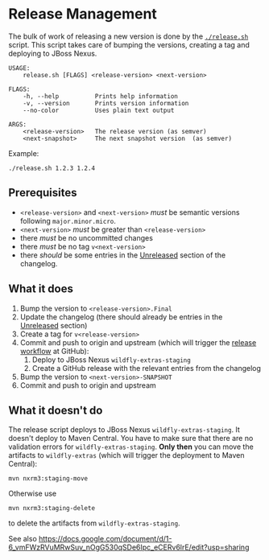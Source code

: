 # Release Management

The bulk of work of releasing a new version is done by the [`./release.sh`](release.sh) script. This script takes care of bumping the versions, creating a tag and deploying to JBoss Nexus.

```
USAGE:
    release.sh [FLAGS] <release-version> <next-version>

FLAGS:
    -h, --help          Prints help information
    -v, --version       Prints version information
    --no-color          Uses plain text output

ARGS:
    <release-version>   The release version (as semver)
    <next-snapshot>     The next snapshot version  (as semver)
```

Example:

```shell
./release.sh 1.2.3 1.2.4
```

## Prerequisites

- `<release-version>` and `<next-version>` _must_ be semantic versions following `major.minor.micro`. 
- `<next-version>` _must_ be greater than `<release-version>`
- there _must_ be no uncommitted changes
- there _must_ be no tag `v<next-version>`
- there _should_ be some entries in the [Unreleased](CHANGELOG.md#unreleased) section of the changelog. 

## What it does

1. Bump the version to `<release-version>.Final`
2. Update the changelog (there should already be entries in the [Unreleased](CHANGELOG.md#unreleased) section)
3. Create a tag for `v<release-version>`
4. Commit and push to origin and upstream (which will trigger the [release workflow](.github/workflows/release.yml) at GitHub):
   1. Deploy to JBoss Nexus `wildfly-extras-staging`
   2. Create a GitHub release with the relevant entries from the changelog
5. Bump the version to `<next-version>-SNAPSHOT`
6. Commit and push to origin and upstream

## What it doesn't do

The release script deploys to JBoss Nexus `wildfly-extras-staging`. It doesn't deploy to Maven Central. You have to make sure that there are no validation errors for `wildfly-extras-staging`. **Only then** you can move the artifacts to `wildfly-extras` (which will trigger the deployment to Maven Central): 

```shell
mvn nxrm3:staging-move
```

Otherwise use 

```shell
mvn nxrm3:staging-delete
```

to delete the artifacts from `wildfly-extras-staging`.

See also https://docs.google.com/document/d/1-6_vmFWzRVuMRwSuv_nOgG530qSDe6Ipc_eCERv6lrE/edit?usp=sharing
